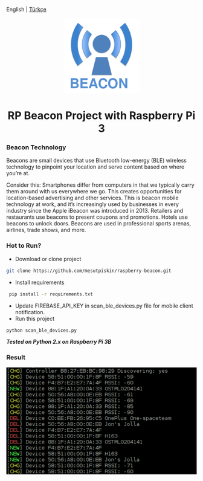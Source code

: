 English | [Türkçe](./README.tr-TR.md)

<div align="center">

<img width="200" src="./static/logo.png"/>

<h1 align="center">RP Beacon Project with Raspberry Pi 3</h1>

</div>


### Beacon Technology

Beacons are small devices that use Bluetooth low-energy (BLE) wireless technology to pinpoint your location and serve content based on where you’re at.

Consider this: Smartphones differ from computers in that we typically carry them around with us everywhere we go. This creates opportunities for location-based advertising and other services.  This is beacon mobile technology at work, and it’s increasingly used by businesses in every industry since the Apple iBeacon was introduced in 2013. Retailers and restaurants use beacons to present coupons and promotions. Hotels use beacons to unlock doors. Beacons are used in professional sports arenas, airlines, trade shows, and more.



### Hot to Run?

- Download or clone project

```sh
git clone https://github.com/mesutpiskin/raspberry-beacon.git
```
- Install  requirements
```sh
 pip install -r requirements.txt
 ```

- Update FIREBASE_API_KEY in scan_ble_devices.py file for mobile client notification.
- Run this project

```sh
python scan_ble_devices.py
```
***Tested on Python 2.x on Raspberry Pi 3B***


### Result

<img  src="./static/result.jpg"/>